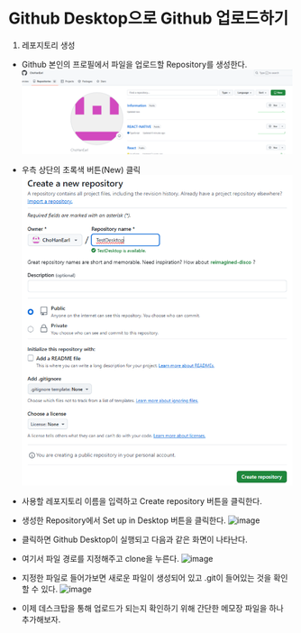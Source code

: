 # Github Desktop으로 Github 업로드하기
1. 레포지토리 생성
- Github 본인의 프로필에서 파일을 업로드할 Repository를 생성한다.
![RepoMain](img/image.png)

- 우측 상단의 초록색 버튼(New) 클릭
![CreateRepo](img/image-1.png)
- 사용할 레포지토리 이름을 입력하고 Create repository 버튼을 클릭한다.

- 생성한 Repository에서 Set up in Desktop 버튼을 클릭한다.
![image](https://github.com/user-attachments/assets/cf4ca652-e8e6-4b36-b3ca-4ad95297c1f4)

- 클릭하면 Github Desktop이 실행되고 다음과 같은 화면이 나타난다.
- 여기서 파일 경로를 지정해주고 clone을 누른다.
![image](https://github.com/user-attachments/assets/7ebd9543-0109-4ddc-9fd9-0ecabdb0797e)

- 지정한 파일로 들어가보면 새로운 파일이 생성되어 있고 .git이 들어있는 것을 확인할 수 있다.
![image](https://github.com/user-attachments/assets/a482acc2-648b-4e41-94a7-7cd33baedec0)

- 이제 데스크탑을 통해 업로드가 되는지 확인하기 위해 간단한 메모장 파일을 하나 추가해보자.





